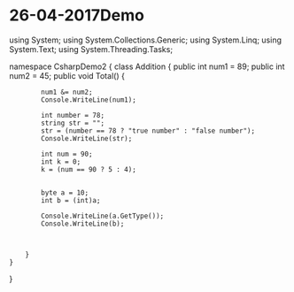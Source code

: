# 26-04-2017Demo

using System;
using System.Collections.Generic;
using System.Linq;
using System.Text;
using System.Threading.Tasks;

namespace CsharpDemo2
{
    class Addition
    {
        public int num1 = 89;
        public int num2 = 45;
      public void Total()
        {
          

            num1 &= num2;
            Console.WriteLine(num1);

            int number = 78;
            string str = "";
            str = (number == 78 ? "true number" : "false number");
            Console.WriteLine(str);

            int num = 90;
            int k = 0;
            k = (num == 90 ? 5 : 4);


            byte a = 10;
            int b = (int)a;

            Console.WriteLine(a.GetType());
            Console.WriteLine(b);
            
            

        }
    }
}
